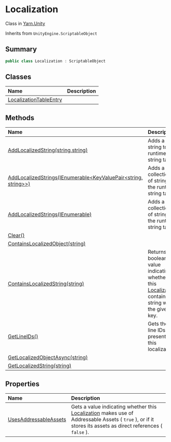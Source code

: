 # Localization

Class in [Yarn.Unity](/docs/api/csharp/yarn.unity.md)

Inherits from `UnityEngine.ScriptableObject`

## Summary



```csharp
public class Localization : ScriptableObject
```

## Classes

|Name|Description|
|:---|:---|
|[LocalizationTableEntry](/docs/api/csharp/yarn.unity.localization.localizationtableentry.md)||

## Methods

|Name|Description|
|:---|:---|
|[AddLocalizedString(string,string)](/docs/api/csharp/yarn.unity.localization.addlocalizedstring.md)|Adds a new string to the runtime string table.|
|[AddLocalizedStrings(IEnumerable<KeyValuePair<string, string>>)](/docs/api/csharp/yarn.unity.localization.addlocalizedstrings-1.md)|Adds a collection of strings to the runtime string table.|
|[AddLocalizedStrings(IEnumerable<StringTableEntry>)](/docs/api/csharp/yarn.unity.localization.addlocalizedstrings-2.md)|Adds a collection of strings to the runtime string table.|
|[Clear()](/docs/api/csharp/yarn.unity.localization.clear.md)||
|[ContainsLocalizedObject(string)](/docs/api/csharp/yarn.unity.localization.containslocalizedobject.md)||
|[ContainsLocalizedString(string)](/docs/api/csharp/yarn.unity.localization.containslocalizedstring.md)|Returns a boolean value indicating whether this  <a href="yarn.unity.localization.md">Localization</a>  contains a string with the given key.|
|[GetLineIDs()](/docs/api/csharp/yarn.unity.localization.getlineids.md)|Gets the line IDs present in this localization.|
|[GetLocalizedObjectAsync(string)](/docs/api/csharp/yarn.unity.localization.getlocalizedobjectasync.md)||
|[GetLocalizedString(string)](/docs/api/csharp/yarn.unity.localization.getlocalizedstring.md)||

## Properties

|Name|Description|
|:---|:---|
|[UsesAddressableAssets](/docs/api/csharp/yarn.unity.localization.usesaddressableassets.md)|Gets a value indicating whether this  <a href="yarn.unity.localization.md">Localization</a>  makes use of Addressable Assets ( `true` ), or if it stores its assets as direct references ( `false` ).|

